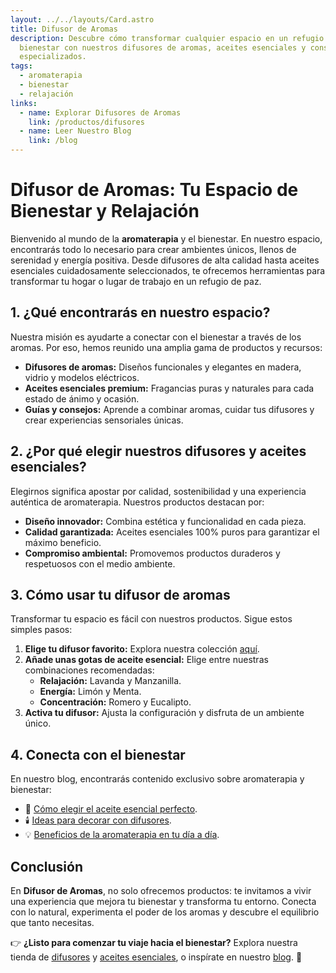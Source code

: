 ```yaml
---
layout: ../../layouts/Card.astro
title: Difusor de Aromas
description: Descubre cómo transformar cualquier espacio en un refugio de
  bienestar con nuestros difusores de aromas, aceites esenciales y consejos
  especializados.
tags:
  - aromaterapia
  - bienestar
  - relajación
links:
  - name: Explorar Difusores de Aromas
    link: /productos/difusores
  - name: Leer Nuestro Blog
    link: /blog
---
```


# **Difusor de Aromas: Tu Espacio de Bienestar y Relajación**

Bienvenido al mundo de la **aromaterapia** y el bienestar. En nuestro espacio, encontrarás todo lo necesario para crear ambientes únicos, llenos de serenidad y energía positiva. Desde difusores de alta calidad hasta aceites esenciales cuidadosamente seleccionados, te ofrecemos herramientas para transformar tu hogar o lugar de trabajo en un refugio de paz.

## **1. ¿Qué encontrarás en nuestro espacio?**

Nuestra misión es ayudarte a conectar con el bienestar a través de los aromas. Por eso, hemos reunido una amplia gama de productos y recursos:

- **Difusores de aromas:** Diseños funcionales y elegantes en madera, vidrio y modelos eléctricos.
- **Aceites esenciales premium:** Fragancias puras y naturales para cada estado de ánimo y ocasión.
- **Guías y consejos:** Aprende a combinar aromas, cuidar tus difusores y crear experiencias sensoriales únicas.

## **2. ¿Por qué elegir nuestros difusores y aceites esenciales?**

Elegirnos significa apostar por calidad, sostenibilidad y una experiencia auténtica de aromaterapia. Nuestros productos destacan por:

- **Diseño innovador:** Combina estética y funcionalidad en cada pieza.
- **Calidad garantizada:** Aceites esenciales 100% puros para garantizar el máximo beneficio.
- **Compromiso ambiental:** Promovemos productos duraderos y respetuosos con el medio ambiente.

## **3. Cómo usar tu difusor de aromas**

Transformar tu espacio es fácil con nuestros productos. Sigue estos simples pasos:

1. **Elige tu difusor favorito:** Explora nuestra colección [aquí](/productos/difusores).
2. **Añade unas gotas de aceite esencial:** Elige entre nuestras combinaciones recomendadas:
   - **Relajación:** Lavanda y Manzanilla.
   - **Energía:** Limón y Menta.
   - **Concentración:** Romero y Eucalipto.
3. **Activa tu difusor:** Ajusta la configuración y disfruta de un ambiente único.

## **4. Conecta con el bienestar**

En nuestro blog, encontrarás contenido exclusivo sobre aromaterapia y bienestar:

- 🌸 [Cómo elegir el aceite esencial perfecto](/blog/aceites-esenciales).
- 🕯️ [Ideas para decorar con difusores](/blog/decoracion-difusores).
- 💡 [Beneficios de la aromaterapia en tu día a día](/blog/aromaterapia).

## **Conclusión**

En **Difusor de Aromas**, no solo ofrecemos productos: te invitamos a vivir una experiencia que mejora tu bienestar y transforma tu entorno. Conecta con lo natural, experimenta el poder de los aromas y descubre el equilibrio que tanto necesitas.

👉 **¿Listo para comenzar tu viaje hacia el bienestar?** Explora nuestra tienda de [difusores](/productos/difusores) y [aceites esenciales](/productos/aceites-esenciales), o inspírate en nuestro [blog](/blog). 🌿
